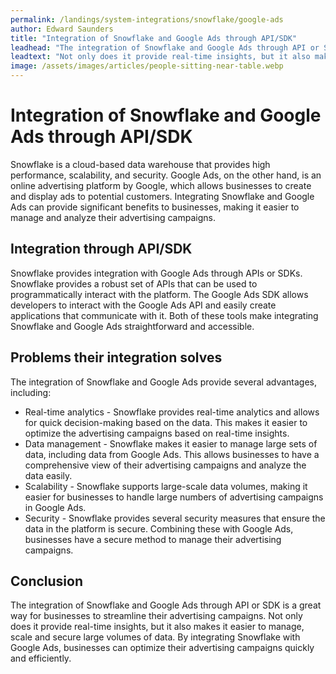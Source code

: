 ```yaml
---
permalink: /landings/system-integrations/snowflake/google-ads
author: Edward Saunders
title: "Integration of Snowflake and Google Ads through API/SDK"
leadhead: "The integration of Snowflake and Google Ads through API or SDK is a great way for businesses to streamline their advertising campaigns"
leadtext: "Not only does it provide real-time insights, but it also makes it easier to manage, scale and secure large volumes of data. By integrating Snowflake with Google Ads, businesses can optimize their advertising campaigns quickly and efficiently."
image: /assets/images/articles/people-sitting-near-table.webp
---
```

<div class="arttext">  <h1>Integration of Snowflake and Google Ads through API/SDK</h1>

  <p>Snowflake is a cloud-based data warehouse that provides high performance, scalability, and security. Google Ads, on the other hand, is an online advertising platform by Google, which allows businesses to create and display ads to potential customers. Integrating Snowflake and Google Ads can provide significant benefits to businesses, making it easier to manage and analyze their advertising campaigns. </p>

  <h2>Integration through API/SDK</h2>

  <p>Snowflake provides integration with Google Ads through APIs or SDKs. Snowflake provides a robust set of APIs that can be used to programmatically interact with the platform. The Google Ads SDK allows developers to interact with the Google Ads API and easily create applications that communicate with it. Both of these tools make integrating Snowflake and Google Ads straightforward and accessible.</p>

  <h2>Problems their integration solves</h2>

  <p>The integration of Snowflake and Google Ads provide several advantages, including:</p>

  <ul>
    <li> Real-time analytics - Snowflake provides real-time analytics and allows for quick decision-making based on the data. This makes it easier to optimize the advertising campaigns based on real-time insights.</li>
    <li> Data management - Snowflake makes it easier to manage large sets of data, including data from Google Ads. This allows businesses to have a comprehensive view of their advertising campaigns and analyze the data easily.</li>
    <li> Scalability - Snowflake supports large-scale data volumes, making it easier for businesses to handle large numbers of advertising campaigns in Google Ads. </li>
    <li> Security - Snowflake provides several security measures that ensure the data in the platform is secure. Combining these with Google Ads, businesses have a secure method to manage their advertising campaigns.</li>
  </ul>

  <h2>Conclusion</h2>

  <p>The integration of Snowflake and Google Ads through API or SDK is a great way for businesses to streamline their advertising campaigns. Not only does it provide real-time insights, but it also makes it easier to manage, scale and secure large volumes of data. By integrating Snowflake with Google Ads, businesses can optimize their advertising campaigns quickly and efficiently. </p>

</div>